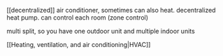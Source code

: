 [[decentralized]] air conditioner, sometimes can also heat.
decentralized heat pump. can control each room (zone control)

multi split, so you have one outdoor unit and multiple indoor units

[[Heating, ventilation, and air conditioning|HVAC]]

